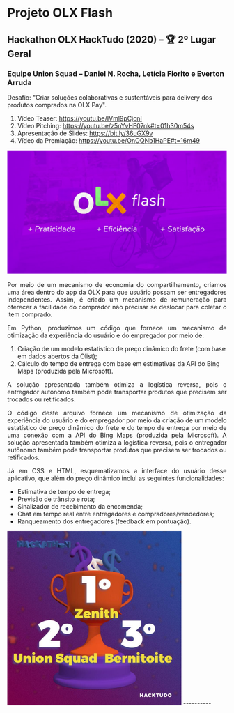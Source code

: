 # Projeto OLX Flash
## Hackathon OLX HackTudo (2020) – 🏆 2º Lugar Geral
### Equipe Union Squad – Daniel N. Rocha, Letícia Fiorito e Everton Arruda
Desafio: "Criar soluções colaborativas e sustentáveis para delivery dos produtos comprados na OLX Pay".

1. Vídeo Teaser: https://youtu.be/IVml9pCjcnI
2. Vídeo Pitching: https://youtu.be/z5nYvHF07nk#t=01h30m54s
3. Apresentação de Slides: https://bit.ly/36uGX9v
4. Vídeo da Premiação: https://youtu.be/OnOQNb1HaPE#t=16m49

<img src="https://github.com/danielnrocha/OLX_Hackathon/blob/main/BrandHackaTudo.png" width="700">

<p align="justify">
Por meio de um mecanismo de economia do compartilhamento, criamos uma área dentro do app da OLX para que usuário possam ser entregadores independentes. Assim, é criado um mecanismo de remuneração para oferecer a facilidade do comprador não precisar se deslocar para coletar o item comprado. 
</p>

<p align="justify">
Em Python, produzimos um código que fornece um mecanismo de otimização da experiência do usuário e do empregador por meio de:
</p>

1) Criação de um modelo estatístico de preço dinâmico do frete (com base em dados abertos da Olist);
2) Cálculo do tempo de entrega com base em estimativas da API do Bing Maps (produzida pela Microsoft). 

<p align="justify">
A solução apresentada também otimiza a logística reversa, pois o entregador autônomo também pode transportar produtos que precisem ser trocados ou retificados.
</p>

<p align="justify">
O código deste arquivo fornece um mecanismo de otimização da experiência do usuário e do empregador por meio da criação de um modelo estatístico de preço dinâmico do frete e do tempo de entrega por meio de uma conexão com a API do Bing Maps (produzida pela Microsoft). A solução apresentada também otimiza a logística reversa, pois o entregador autônomo também pode transportar produtos que precisem ser trocados ou retificados.
</p>

<p align="justify">
Já em CSS e HTML, esquematizamos a interface do usuário desse aplicativo, que além do preço dinâmico inclui as seguintes funcionalidades:
</p>

- Estimativa de tempo de entrega;
- Previsão de trânsito e rota;
- Sinalizador de recebimento da encomenda;
- Chat em tempo real entre entregadores e compradores/vendedores;
- Ranqueamento dos entregadores (feedback em pontuação).

<img src="https://github.com/danielnrocha/OLX_Hackathon/blob/main/PrizeHackTudo.jpeg" width="400"> 
----------
